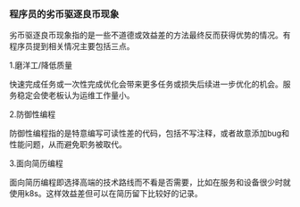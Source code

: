 ### 程序员的劣币驱逐良币现象

劣币驱逐良币现象指的是一些不道德或效益差的方法最终反而获得优势的情况。有程序员提到相关情况主要包括三点。

1.磨洋工/降低质量

快速完成任务或一次性完成优化会带来更多任务或损失后续进一步优化的机会。服务稳定会使老板认为运维工作量小。

2.防御性编程

防御性编程指的是特意编写可读性差的代码，包括不写注释，或者故意添加bug和性能问题，从而避免职务被取代。

3.面向简历编程

面向简历编程即选择高端的技术路线而不看是否需要，比如在服务和设备很少时就使用k8s。这样效益差但可以在简历留下比较好的记录。